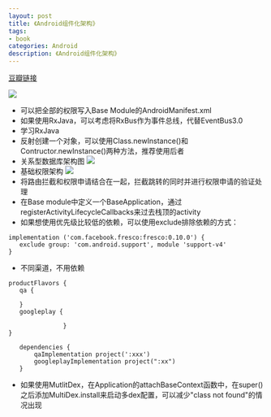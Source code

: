 ```yaml
---
layout: post
title: 《Android组件化架构》
tags:
- book
categories: Android
description: 《Android组件化架构》
---
```


[豆瓣链接](https://book.douban.com/subject/30190188/)

![](https://img1.doubanio.com/view/subject/l/public/s29735437.jpg)

 - 可以把全部的权限写入Base Module的AndroidManifest.xml
 - 如果使用RxJava，可以考虑将RxBus作为事件总线，代替EventBus3.0
 - 学习RxJava
 - 反射创建一个对象，可以使用Class.newInstance()和Contructor.newInstance()两种方法，推荐使用后者
 - 关系型数据库架构图 
![](https://github.com/lrchao/lrchao.github.io/blob/master/image/%E3%80%8AAndroid%E7%BB%84%E4%BB%B6%E5%8C%96%E6%9E%B6%E6%9E%84%E3%80%8B/4451554887606_.pic.jpg?raw=true)
 - 基础权限架构
![](https://github.com/lrchao/lrchao.github.io/blob/master/image/%E3%80%8AAndroid%E7%BB%84%E4%BB%B6%E5%8C%96%E6%9E%B6%E6%9E%84%E3%80%8B/5531554888229_.pic.jpg?raw=true)
 - 将路由拦截和权限申请结合在一起，拦截跳转的同时并进行权限申请的验证处理
 - 在Base module中定义一个BaseApplication，通过registerActivityLifecycleCallbacks来过去栈顶的activity
 - 如果想使用优先级比较低的依赖，可以使用exclude排除依赖的方式：
 
 ~~~
 implementation ('com.facebook.fresco:fresco:0.10.0') {
    exclude group: 'com.android.support', module 'support-v4'
 }
 ~~~
 
 - 不同渠道，不用依赖

 ~~~
 productFlavors {
    qa {

    }
    googleplay {

                }
}
    
	dependencies {
   	 	qaImplementation project(':xxx')
    	googleplayImplementation project(":xx")
	}
 ~~~
 
  - 如果使用MutlitDex，在Application的attachBaseContext函数中，在super()之后添加MultiDex.install来启动多dex配置，可以减少"class not found"的情况出现


 


 



 
